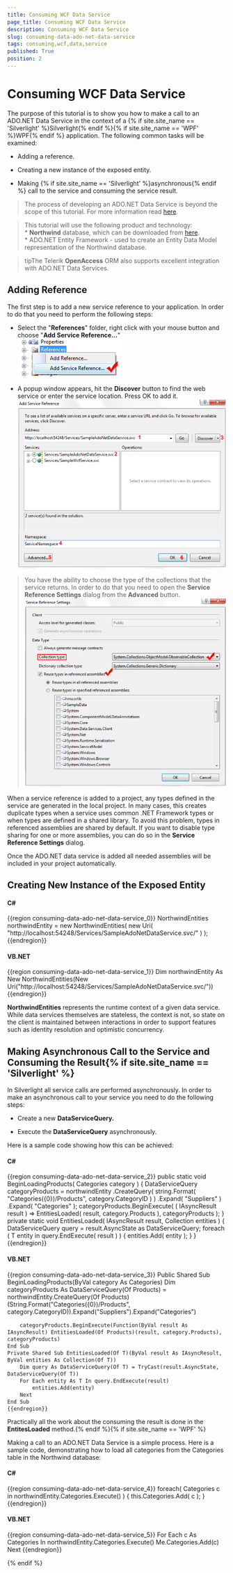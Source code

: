 ```yaml
---
title: Consuming WCF Data Service
page_title: Consuming WCF Data Service
description: Consuming WCF Data Service
slug: consuming-data-ado-net-data-service
tags: consuming,wcf,data,service
published: True
position: 2
---
```


# Consuming WCF Data Service



The purpose of this tutorial is to show you how to make a call to an ADO.NET Data Service in the context of a {% if site.site_name == 'Silverlight' %}Silverlight{% endif %}{% if site.site_name == 'WPF' %}WPF{% endif %} application. The following common tasks will be examined:

* Adding a reference.

* Creating a new instance of the exposed entity.

* Making {% if site.site_name == 'Silverlight' %}asynchronous{% endif %} call to the service and consuming the service result.

>The process of developing an ADO.NET Data Service is beyond the scope of this tutorial. For more information read [here](http://msdn.microsoft.com/en-us/library/cc907912.aspx).

>This tutorial will use the following product and technology:<br/>* __Northwind__ database, which can be downloaded from [here](http://www.microsoft.com/downloads/details.aspx?FamilyID=06616212-0356-46A0-8DA2-EEBC53A68034&displaylang=en).<br/>* ADO.NET Entity Framework - used to create an Entity Data Model representation of the Northwind database.

>tipThe Telerik __OpenAccess__ ORM also supports excellent integration with ADO.NET Data Services.

## Adding Reference

The first step is to add a new service reference to your application. In order to do that you need to perform the following steps:

* Select the "__References__" folder, right click with your mouse button and choose "__Add Service Reference...__"
![Common Consuming Data Ado Net Data Service 010](images/Common_ConsumingDataAdoNetDataService_010.png)

* A popup window appears, hit the __Discover__ button to find the web service or enter the service location. Press OK to add it. 
![Common Consuming Data Ado Net Data Service 020](images/Common_ConsumingDataAdoNetDataService_020.png)

>You have the ability to choose the type of the collections that the service returns. In order to do that you need to open the __Service Reference Settings__ dialog from the __Advanced__ button.
![Common Consuming Data Ado Net Data Service 030](images/Common_ConsumingDataAdoNetDataService_030.png)

When a service reference is added to a project, any types defined in the service are generated in the local project. In many cases, this creates duplicate types when a service uses common .NET Framework types or when types are defined in a shared library. To avoid this problem, types in referenced assemblies are shared by default. If you want to disable type sharing for one or more assemblies, you can do so in the __Service Reference Settings__ dialog.

Once the ADO.NET data service is added all needed assemblies will be included in your project automatically.

## Creating New Instance of the Exposed Entity

#### __C#__

{{region consuming-data-ado-net-data-service_0}}
	NorthwindEntities northwindEntity = new NorthwindEntities( new Uri( "http://localhost:54248/Services/SampleAdoNetDataService.svc/" ) );
	{{endregion}}
#### __VB.NET__
{{region consuming-data-ado-net-data-service_1}}
	Dim northwindEntity As New NorthwindEntities(New Uri("http://localhost:54248/Services/SampleAdoNetDataService.svc/"))
	{{endregion}}

__NorthwindEntities__ represents the runtime context of a given data service. While data services themselves are stateless, the context is not, so state on the client is maintained between interactions in order to support features such as identity resolution and optimistic concurrency.  

## Making Asynchronous Call to the Service and Consuming the Result{% if site.site_name == 'Silverlight' %}

In Silverlight all service calls are performed asynchronously. In order to make an asynchronous call to your service you need to do the following steps:

* Create a new __DataServiceQuery.__

* Execute the __DataServiceQuery__ asynchronously.

Here is a sample code showing how this can be achieved:

#### __C#__

{{region consuming-data-ado-net-data-service_2}}
	public static void BeginLoadingProducts( Categories category )
	{
	    DataServiceQuery<Products> categoryProducts = northwindEntity
	        .CreateQuery<Products>( string.Format( "Categories({0})/Products", category.CategoryID ) )
	        .Expand( "Suppliers" )
	        .Expand( "Categories" );
	    categoryProducts.BeginExecute(
	        ( IAsyncResult result ) => EntitiesLoaded<Products>( result, category.Products ),
	        categoryProducts );
	}
	private static void EntitiesLoaded<T>( IAsyncResult result, Collection<T> entities )
	{
	    DataServiceQuery<T> query = result.AsyncState as DataServiceQuery<T>;
	    foreach ( T entity in query.EndExecute( result ) )
	    {
	        entities.Add( entity );
	    }
	}
	{{endregion}}



#### __VB.NET__

{{region consuming-data-ado-net-data-service_3}}
	Public Shared Sub BeginLoadingProducts(ByVal category As Categories)
	    Dim categoryProducts As DataServiceQuery(Of Products) = northwindEntity.CreateQuery(Of Products)(String.Format("Categories({0})/Products", category.CategoryID)).Expand("Suppliers").Expand("Categories")
	
	    categoryProducts.BeginExecute(Function(ByVal result As IAsyncResult) EntitiesLoaded(Of Products)(result, category.Products), categoryProducts)
	End Sub
	Private Shared Sub EntitiesLoaded(Of T)(ByVal result As IAsyncResult, ByVal entities As Collection(Of T))
	    Dim query As DataServiceQuery(Of T) = TryCast(result.AsyncState, DataServiceQuery(Of T))
	    For Each entity As T In query.EndExecute(result)
	        entities.Add(entity)
	    Next
	End Sub
	{{endregion}}



Practically all the work about the consuming the result is done in the __EntitesLoaded<T>__ method.{% endif %}{% if site.site_name == 'WPF' %}

Making a call to an ADO.NET Data Service is a simple process. Here is a sample code, demonstrating how to load all categories from the Categories table in the Northwind database: 

#### __C#__

{{region consuming-data-ado-net-data-service_4}}
	foreach( Categories c in northwindEntity.Categories.Execute() )
	{
	    this.Categories.Add( c );
	}
	{{endregion}}



#### __VB.NET__

{{region consuming-data-ado-net-data-service_5}}
	For Each c As Categories In northwindEntity.Categories.Execute()
	    Me.Categories.Add(c)
	Next
	{{endregion}}

{% endif %}
